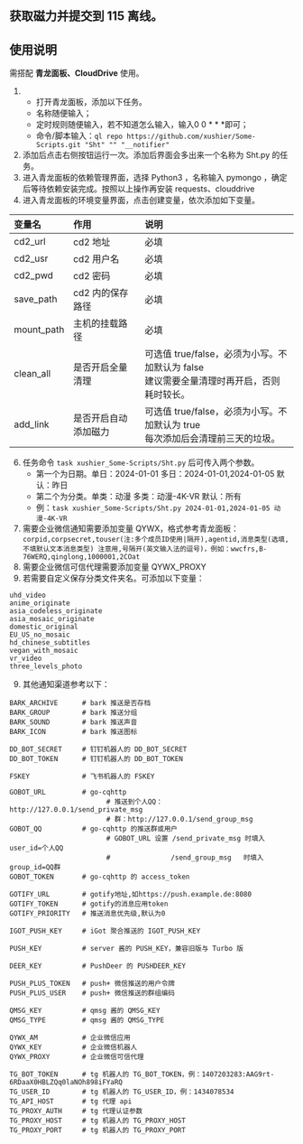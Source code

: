 ## 获取磁力并提交到 115 离线。

## 使用说明
需搭配 **青龙面板、CloudDrive** 使用。
1. - 打开青龙面板，添加以下任务。
   - 名称随便输入；
   - 定时规则随便输入，若不知道怎么输入，输入0 0 * * *即可；
   - 命令/脚本输入：`ql repo https://github.com/xushier/Some-Scripts.git "Sht" "" "__notifier"`
2. 添加后点击右侧按钮运行一次。添加后界面会多出来一个名称为 Sht.py 的任务。
3. 进入青龙面板的依赖管理界面，选择 Python3 ，名称输入 pymongo ，确定后等待依赖安装完成。按照以上操作再安装 requests、clouddrive
4. 进入青龙面板的环境变量界面，点击创建变量，依次添加如下变量。

| 变量名     | 作用                 | 说明                                                         |
| :--------- | :------------------- | :----------------------------------------------------------- |
| cd2_url    | cd2 地址             | 必填                                                         |
| cd2_usr    | cd2 用户名           | 必填                                                         |
| cd2_pwd    | cd2 密码             | 必填                                                         |
| save_path  | cd2 内的保存路径     | 必填                                                         |
| mount_path | 主机的挂载路径       | 必填                                                         |
| clean_all  | 是否开启全量清理     | 可选值 true/false，必须为小写。不加默认为 false<br />建议需要全量清理时再开启，否则耗时较长。 |
| add_link   | 是否开启自动添加磁力 | 可选值 true/false，必须为小写。不加默认为 true<br />每次添加后会清理前三天的垃圾。 |

6. 任务命令 `task xushier_Some-Scripts/Sht.py` 后可传入两个参数。 
   - 第一个为日期。单日：2024-01-01     多日：2024-01-01,2024-01-05    默认：昨日
   - 第二个为分类。单类：动漫           多类：动漫-4K-VR                默认：所有
   - 例：`task xushier_Some-Scripts/Sht.py 2024-01-01,2024-01-05 动漫-4K-VR`
7. 需要企业微信通知需要添加变量 QYWX，格式参考青龙面板：`corpid,corpsecret,touser(注:多个成员ID使用|隔开),agentid,消息类型(选填,不填默认文本消息类型) 注意用,号隔开(英文输入法的逗号)，例如：wwcfrs,B-76WERQ,qinglong,1000001,2COat`
8. 需要企业微信可信代理需要添加变量 QYWX_PROXY
9. 若需要自定义保存分类文件夹名。可添加以下变量：
```
uhd_video
anime_originate
asia_codeless_originate
asia_mosaic_originate
domestic_original
EU_US_no_mosaic
hd_chinese_subtitles
vegan_with_mosaic
vr_video
three_levels_photo
```
9. 其他通知渠道参考以下：
```BARK_PUSH         # bark IP 或设备码，例：https://api.day.app/DxHcxxxxxRxxxxxxcm/
BARK_ARCHIVE      # bark 推送是否存档
BARK_GROUP        # bark 推送分组
BARK_SOUND        # bark 推送声音
BARK_ICON         # bark 推送图标

DD_BOT_SECRET     # 钉钉机器人的 DD_BOT_SECRET
DD_BOT_TOKEN      # 钉钉机器人的 DD_BOT_TOKEN

FSKEY             # 飞书机器人的 FSKEY

GOBOT_URL         # go-cqhttp
                        # 推送到个人QQ：http://127.0.0.1/send_private_msg
                        # 群：http://127.0.0.1/send_group_msg
GOBOT_QQ          # go-cqhttp 的推送群或用户
                        # GOBOT_URL 设置 /send_private_msg 时填入 user_id=个人QQ
                        #               /send_group_msg   时填入 group_id=QQ群
GOBOT_TOKEN       # go-cqhttp 的 access_token

GOTIFY_URL        # gotify地址,如https://push.example.de:8080
GOTIFY_TOKEN      # gotify的消息应用token
GOTIFY_PRIORITY   # 推送消息优先级,默认为0

IGOT_PUSH_KEY     # iGot 聚合推送的 IGOT_PUSH_KEY

PUSH_KEY          # server 酱的 PUSH_KEY，兼容旧版与 Turbo 版

DEER_KEY          # PushDeer 的 PUSHDEER_KEY

PUSH_PLUS_TOKEN   # push+ 微信推送的用户令牌
PUSH_PLUS_USER    # push+ 微信推送的群组编码

QMSG_KEY          # qmsg 酱的 QMSG_KEY
QMSG_TYPE         # qmsg 酱的 QMSG_TYPE

QYWX_AM           # 企业微信应用
QYWX_KEY          # 企业微信机器人
QYWX_PROXY        # 企业微信可信代理

TG_BOT_TOKEN      # tg 机器人的 TG_BOT_TOKEN，例：1407203283:AAG9rt-6RDaaX0HBLZQq0laNOh898iFYaRQ
TG_USER_ID        # tg 机器人的 TG_USER_ID，例：1434078534
TG_API_HOST       # tg 代理 api
TG_PROXY_AUTH     # tg 代理认证参数
TG_PROXY_HOST     # tg 机器人的 TG_PROXY_HOST
TG_PROXY_PORT     # tg 机器人的 TG_PROXY_PORT
```
